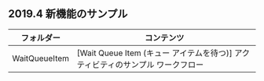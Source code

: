 ## 2019.4 新機能のサンプル

| フォルダー | コンテンツ |
| --- | --- |
| WaitQueueItem | [Wait Queue Item (キュー アイテムを待つ)] アクティビティのサンプル ワークフロー |
